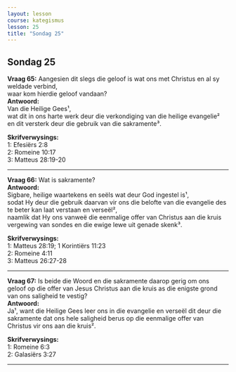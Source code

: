 ```yaml
---
layout: lesson
course: kategismus
lesson: 25
title: "Sondag 25"
---
```


## Sondag 25

**Vraag 65:** Aangesien dit slegs die geloof is wat ons met Christus en al sy weldade verbind,  
waar kom hierdie geloof vandaan?  
**Antwoord:**  
Van die Heilige Gees¹,  
wat dit in ons harte werk deur die verkondiging van die heilige evangelie²  
en dit versterk deur die gebruik van die sakramente³.

**Skrifverwysings:**  
1: Efesiërs 2:8  
2: Romeine 10:17  
3: Matteus 28:19-20

---

**Vraag 66:** Wat is sakramente?  
**Antwoord:**  
Sigbare, heilige waartekens en seëls wat deur God ingestel is¹,  
sodat Hy deur die gebruik daarvan vir ons die belofte van die evangelie des te beter kan laat verstaan en verseël²,  
naamlik dat Hy ons vanweë die eenmalige offer van Christus aan die kruis vergewing van sondes en die ewige lewe uit genade skenk³.

**Skrifverwysings:**  
1: Matteus 28:19; 1 Korintiërs 11:23  
2: Romeine 4:11  
3: Matteus 26:27-28

---

**Vraag 67:** Is beide die Woord en die sakramente daarop gerig om ons geloof op die offer van Jesus Christus aan die kruis as die enigste grond van ons saligheid te vestig?  
**Antwoord:**  
Ja¹, want die Heilige Gees leer ons in die evangelie en verseël dit deur die sakramente dat ons hele saligheid berus op die eenmalige offer van Christus vir ons aan die kruis².

**Skrifverwysings:**  
1: Romeine 6:3  
2: Galasiërs 3:27

---